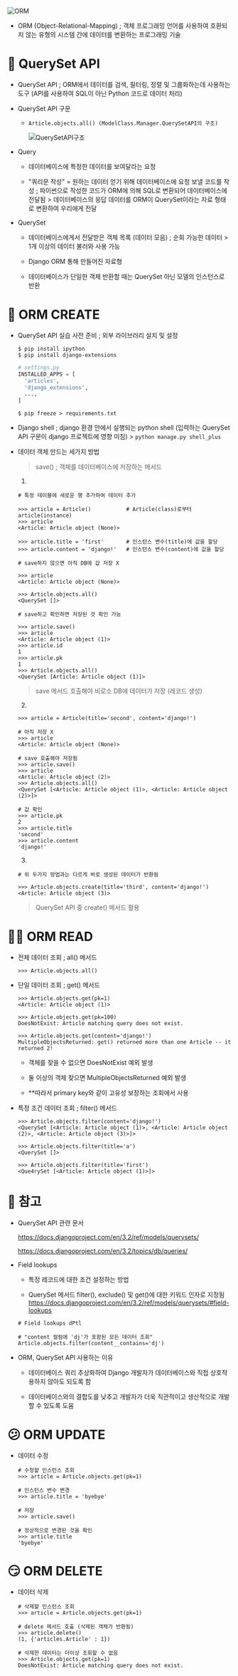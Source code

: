 ![ORM](https://user-images.githubusercontent.com/121418205/228127653-22cad3c7-95c1-444a-afd3-757aa084c690.png)

- ORM (Object-Relational-Mapping) ; 객체 프로그래밍 언어를 사용하여 호환되지 않는 유형의 시스템 간에 데이터를 변환하는 프로그래밍 기술

# 🧐 QuerySet API

- QuerySet API ; ORM에서 데이터를 검색, 필터링, 정렬 및 그룹화하는데 사용하는 도구 (API를 사용하여 SQL이 아닌 Python 코드로 데이터 처리)

- QuerySet API 구문

  - ```Article.objects.all() (ModelClass.Manager.QuerySetAPI의 구조)```

    ![QuerySetAPI구조](https://user-images.githubusercontent.com/121418205/228128340-869ba648-55c5-44f5-b1f0-41066efa5537.png)

- Query

  - 데이터베이스에 특정한 데이터를 보여달라는 요청

  - "쿼리문 작성" = 원하는 데이터 얻기 위해 데이터베이스에 요청 보낼 코드를 작성 ; 파이썬으로 작성한 코드가 ORM에 의해 SQL로 변환되어 데이터베이스에 전달됨 > 데이터베이스의 응답 데이터를 ORM이 QuerySet이라는 자료 형태로 변환하여 우리에게 전달

- QuerySet

  - 데이터베이스에게서 전달받은 객체 목록 (데이터 모음) ; 순회 가능한 데이터 > 1개 이상의 데이터 불러와 사용 가능

  - Django ORM 통해 만들어진 자료형

  - 데이터베이스가 단일한 객체 반환할 때는 QuerySet 아닌 모델의 인스턴스로 반환

# 🥲 ORM CREATE

- QuerySet API 실습 사전 준비 ; 외부 라이브러리 설치 및 설정

  ```
  $ pip install ipython
  $ pip install django-extensions
  ```
  ```python
  # settings.py
  INSTALLED_APPS = [
    'articles',
    'django_extensions',
    ...,
  ]
  ```
  ```
  $ pip freeze > requirements.txt
  ```

- Django shell ; django 환경 안에서 실행되는 python shell (입력하는 QuerySet API 구문이 django 프로젝트에 영향 미침) > ```python manage.py shell_plus```

- 데이터 객체 만드는 세가지 방법

  > save() ; 객체를 데이터베이스에 저장하는 메서드

  1.

    ```
    # 특정 테이블에 새로운 행 추가하여 데이터 추가

    >>> article = Article()           # Article(class)로부터 article(instance)
    >>> article
    <Article: Article object (None)>

    >>> article.title = 'first'       # 인스턴스 변수(title)에 값을 할당
    >>> article.content = 'django!'   # 인스턴스 변수(content)에 값을 할당

    # save하지 않으면 아직 DB에 값 저장 X

    >>> article
    <Article: Article object (None)>

    >>> Article.objects.all()
    <QuerySet []>

    # save하고 확인하면 저장된 것 확인 가능

    >>> article.save()
    >>> article
    <Article: Article object (1)>
    >>> article.id
    1
    >>> article.pk
    1
    >>> Article.objects.all()
    <QuerySet [Article: Article object (1)]>
    ```

    > save 메서드 호출해야 비로소 DB에 데이터가 저장 (레코드 생성)

  2. 

    ```
    >>> article = Article(title='second', content='django!')

    # 아직 저장 X
    >>> article
    <Article: Article object (None)>

    # save 호출해야 저장됨
    >>> article.save()
    >>> article
    <Article: Article object (2)>
    >>> Article.objects.all()
    <QuerySet [<Article: Article object (1)>, <Article: Article object (2)>]>

    # 값 확인
    >>> article.pk
    2
    >>> article.title
    'second'
    >>> article.content
    'django!'
    ```

  3.

    ```
    # 위 두가지 방법과는 다르게 바로 생성된 데이터가 반환됨

    >>> Article.objects.create(title='third', content='django!')
    <Article: Article object (3)>
    ```

    > QuerySet API 중 create() 메서드 활용

# 😶‍🌫️ ORM READ

- 전체 데이터 조회 ; all() 메서드

  ```
  >>> Article.objects.all()
  ```

- 단일 데이터 조회 ; get() 메서드

  ```
  >>> Article.objects.get(pk=1)
  <Article: Article object (1)>

  >>> Article.objects.get(pk=100)
  DoesNotExist: Article matching query does not exist.

  >>> Article.objects.get(content='django!')
  MultipleObjectsReturned: get() returned more than one Article -- it returned 2!
  ```
  - 객체를 찾을 수 없으면 DoesNotExist 예외 발생

  - 둘 이상의 객체 찾으면 MultipleObjectsReturned 예외 발생

  - **따라서 primary key와 같이 고유성 보장하는 조회에서 사용

- 특정 조건 데이터 조회 ; filter() 메서드

  ```
  >>> Article.objects.filter(content='django!')
  <QuerySet [<Article: Article object (1)>, <Article: Article object (2)>, <Article: Article object (3)>]>

  >>> Article.objects.filter(title='a')
  <QuerySet []>

  >>> Article.objects.filter(title='first')
  <Que4rySet [<Article: Article object (1)>]>
  ```

# 🥰 참고

- QuerySet API 관련 문서 

  https://docs.djangoproject.com/en/3.2/ref/models/querysets/

  https://docs.djangoproject.com/en/3.2/topics/db/queries/

- Field lookups

  - 특정 레코드에 대한 조건 설정하는 방법
  
  - QuerySet 메서드 filter(), exclude() 및 get()에 대한 키워드 인자로 지정됨 https://docs.djangoproject.com/en/3.2/ref/models/querysets/#field-lookups

  ```
  # Field lookups dPtl

  # "content 컬럼에 'dj'가 포함된 모든 데이터 조회"
  Article.objects.filter(content__contains='dj')
  ```

- ORM, QuerySet API 사용하는 이유

  - 데이터베이스 쿼리 추상화하여 Django 개발자가 데이터베이스와 직접 상호작용하지 않아도 되도록 함

  - 데이터베이스와의 결합도를 낮추고 개발자가 더욱 직관적이고 생산적으로 개발할 수 있도록 도움

# 😕 ORM UPDATE

- 데이터 수정

  ```
  # 수정할 인스턴스 조회
  >>> article = Article.objects.get(pk=1)

  # 인스턴스 변수 변경
  >>> article.title = 'byebye'

  # 저장
  >>> article.save()

  # 정상적으로 변경된 것을 확인
  >>> article.title
  'byebye'
  ```

# 😏 ORM DELETE

- 데이터 삭제

  ```
  # 삭제할 인스턴스 조회
  >>> article = Article.objects.get(pk=1)

  # delete 메서드 호출 (삭제된 객체가 반환됨)
  >>> article.delete()
  (1, {'articles.Article' : 1})

  # 삭제한 데이터는 더이상 조회할 수 없음
  >>> Article.objects.get(pk=1)
  DoesNotExist: Article matching query does not exist.
  ```

